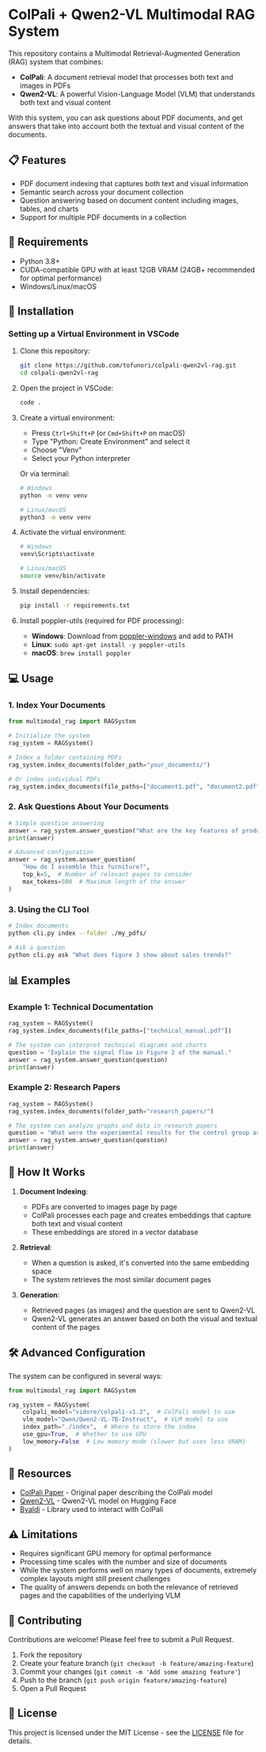 # ColPali + Qwen2-VL Multimodal RAG System

This repository contains a Multimodal Retrieval-Augmented Generation (RAG) system that combines:
- **ColPali**: A document retrieval model that processes both text and images in PDFs
- **Qwen2-VL**: A powerful Vision-Language Model (VLM) that understands both text and visual content

With this system, you can ask questions about PDF documents, and get answers that take into account both the textual and visual content of the documents.

## 📋 Features

- PDF document indexing that captures both text and visual information
- Semantic search across your document collection
- Question answering based on document content including images, tables, and charts
- Support for multiple PDF documents in a collection

## 🔧 Requirements

- Python 3.8+ 
- CUDA-compatible GPU with at least 12GB VRAM (24GB+ recommended for optimal performance)
- Windows/Linux/macOS

## 🚀 Installation

### Setting up a Virtual Environment in VSCode

1. Clone this repository:
   ```bash
   git clone https://github.com/tofunori/colpali-qwen2vl-rag.git
   cd colpali-qwen2vl-rag
   ```

2. Open the project in VSCode:
   ```bash
   code .
   ```

3. Create a virtual environment:
   - Press `Ctrl+Shift+P` (or `Cmd+Shift+P` on macOS)
   - Type "Python: Create Environment" and select it
   - Choose "Venv"
   - Select your Python interpreter

   Or via terminal:
   ```bash
   # Windows
   python -m venv venv
   
   # Linux/macOS
   python3 -m venv venv
   ```

4. Activate the virtual environment:
   ```bash
   # Windows
   venv\Scripts\activate
   
   # Linux/macOS
   source venv/bin/activate
   ```

5. Install dependencies:
   ```bash
   pip install -r requirements.txt
   ```

6. Install poppler-utils (required for PDF processing):
   - **Windows**: Download from [poppler-windows](https://github.com/oschwartz10612/poppler-windows/releases/) and add to PATH
   - **Linux**: `sudo apt-get install -y poppler-utils`
   - **macOS**: `brew install poppler`

## 💻 Usage

### 1. Index Your Documents

```python
from multimodal_rag import RAGSystem

# Initialize the system
rag_system = RAGSystem()

# Index a folder containing PDFs
rag_system.index_documents(folder_path="your_documents/")

# Or index individual PDFs
rag_system.index_documents(file_paths=["document1.pdf", "document2.pdf"])
```

### 2. Ask Questions About Your Documents

```python
# Simple question answering
answer = rag_system.answer_question("What are the key features of product X?")
print(answer)

# Advanced configuration
answer = rag_system.answer_question(
    "How do I assemble this furniture?",
    top_k=5,  # Number of relevant pages to consider
    max_tokens=500  # Maximum length of the answer
)
```

### 3. Using the CLI Tool

```bash
# Index documents
python cli.py index --folder ./my_pdfs/

# Ask a question
python cli.py ask "What does figure 3 show about sales trends?"
```

## 📊 Examples

### Example 1: Technical Documentation

```python
rag_system = RAGSystem()
rag_system.index_documents(file_paths=["technical_manual.pdf"])

# The system can interpret technical diagrams and charts
question = "Explain the signal flow in Figure 2 of the manual."
answer = rag_system.answer_question(question)
print(answer)
```

### Example 2: Research Papers

```python
rag_system = RAGSystem()
rag_system.index_documents(folder_path="research_papers/")

# The system can analyze graphs and data in research papers
question = "What were the experimental results for the control group as shown in Figure 4?"
answer = rag_system.answer_question(question)
print(answer)
```

## 🔄 How It Works

1. **Document Indexing**:
   - PDFs are converted to images page by page
   - ColPali processes each page and creates embeddings that capture both text and visual content
   - These embeddings are stored in a vector database

2. **Retrieval**:
   - When a question is asked, it's converted into the same embedding space
   - The system retrieves the most similar document pages

3. **Generation**:
   - Retrieved pages (as images) and the question are sent to Qwen2-VL
   - Qwen2-VL generates an answer based on both the visual and textual content of the pages

## 🛠️ Advanced Configuration

The system can be configured in several ways:

```python
from multimodal_rag import RAGSystem

rag_system = RAGSystem(
    colpali_model="vidore/colpali-v1.2",  # ColPali model to use
    vlm_model="Qwen/Qwen2-VL-7B-Instruct",  # VLM model to use
    index_path="./index",  # Where to store the index
    use_gpu=True,  # Whether to use GPU
    low_memory=False  # Low memory mode (slower but uses less VRAM)
)
```

## 📝 Resources

- [ColPali Paper](https://arxiv.org/abs/2403.04180) - Original paper describing the ColPali model
- [Qwen2-VL](https://huggingface.co/Qwen/Qwen2-VL-7B-Instruct) - Qwen2-VL model on Hugging Face
- [Byaldi](https://github.com/AnswerDotAI/byaldi) - Library used to interact with ColPali

## ⚠️ Limitations

- Requires significant GPU memory for optimal performance
- Processing time scales with the number and size of documents
- While the system performs well on many types of documents, extremely complex layouts might still present challenges
- The quality of answers depends on both the relevance of retrieved pages and the capabilities of the underlying VLM

## 🤝 Contributing

Contributions are welcome! Please feel free to submit a Pull Request.

1. Fork the repository
2. Create your feature branch (`git checkout -b feature/amazing-feature`)
3. Commit your changes (`git commit -m 'Add some amazing feature'`)
4. Push to the branch (`git push origin feature/amazing-feature`)
5. Open a Pull Request

## 📄 License

This project is licensed under the MIT License - see the [LICENSE](LICENSE) file for details.
